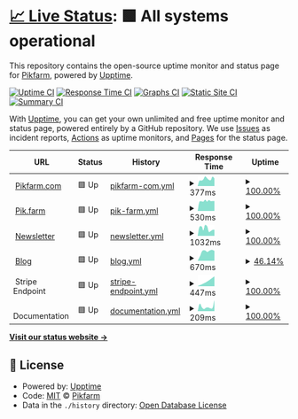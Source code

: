 # [📈 Live Status](https://status.pik.farm): <!--live status--> **🟩 All systems operational**

This repository contains the open-source uptime monitor and status page for [Pikfarm](https://status.pik.farm), powered by [Upptime](https://github.com/upptime/upptime).

[![Uptime CI](https://github.com/Pikfarm/PikfarmStatus/workflows/Uptime%20CI/badge.svg)](https://github.com/Pikfarm/PikfarmStatus/actions?query=workflow%3A%22Uptime+CI%22)
[![Response Time CI](https://github.com/Pikfarm/PikfarmStatus/workflows/Response%20Time%20CI/badge.svg)](https://github.com/Pikfarm/PikfarmStatus/actions?query=workflow%3A%22Response+Time+CI%22)
[![Graphs CI](https://github.com/Pikfarm/PikfarmStatus/workflows/Graphs%20CI/badge.svg)](https://github.com/Pikfarm/PikfarmStatus/actions?query=workflow%3A%22Graphs+CI%22)
[![Static Site CI](https://github.com/Pikfarm/PikfarmStatus/workflows/Static%20Site%20CI/badge.svg)](https://github.com/Pikfarm/PikfarmStatus/actions?query=workflow%3A%22Static+Site+CI%22)
[![Summary CI](https://github.com/Pikfarm/PikfarmStatus/workflows/Summary%20CI/badge.svg)](https://github.com/Pikfarm/PikfarmStatus/actions?query=workflow%3A%22Summary+CI%22)

With [Upptime](https://upptime.js.org), you can get your own unlimited and free uptime monitor and status page, powered entirely by a GitHub repository. We use [Issues](https://github.com/Pikfarm/PikfarmStatus/issues) as incident reports, [Actions](https://github.com/Pikfarm/PikfarmStatus/actions) as uptime monitors, and [Pages](https://status.pik.farm) for the status page.

<!--start: status pages-->
<!-- This summary is generated by Upptime (https://github.com/upptime/upptime) -->
<!-- Do not edit this manually, your changes will be overwritten -->
<!-- prettier-ignore -->
| URL | Status | History | Response Time | Uptime |
| --- | ------ | ------- | ------------- | ------ |
| <img alt="" src="https://favicons.githubusercontent.com/www.pikfarm.com" height="13"> [Pikfarm.com](https://www.pikfarm.com) | 🟩 Up | [pikfarm-com.yml](https://github.com/cybertheory/PikfarmStatus/commits/HEAD/history/pikfarm-com.yml) | <details><summary><img alt="Response time graph" src="./graphs/pikfarm-com/response-time-week.png" height="20"> 377ms</summary><br><a href="https://status.pik.farm/history/pikfarm-com"><img alt="Response time 377" src="https://img.shields.io/endpoint?url=https%3A%2F%2Fraw.githubusercontent.com%2Fcybertheory%2FPikfarmStatus%2FHEAD%2Fapi%2Fpikfarm-com%2Fresponse-time.json"></a><br><a href="https://status.pik.farm/history/pikfarm-com"><img alt="24-hour response time 377" src="https://img.shields.io/endpoint?url=https%3A%2F%2Fraw.githubusercontent.com%2Fcybertheory%2FPikfarmStatus%2FHEAD%2Fapi%2Fpikfarm-com%2Fresponse-time-day.json"></a><br><a href="https://status.pik.farm/history/pikfarm-com"><img alt="7-day response time 377" src="https://img.shields.io/endpoint?url=https%3A%2F%2Fraw.githubusercontent.com%2Fcybertheory%2FPikfarmStatus%2FHEAD%2Fapi%2Fpikfarm-com%2Fresponse-time-week.json"></a><br><a href="https://status.pik.farm/history/pikfarm-com"><img alt="30-day response time 377" src="https://img.shields.io/endpoint?url=https%3A%2F%2Fraw.githubusercontent.com%2Fcybertheory%2FPikfarmStatus%2FHEAD%2Fapi%2Fpikfarm-com%2Fresponse-time-month.json"></a><br><a href="https://status.pik.farm/history/pikfarm-com"><img alt="1-year response time 377" src="https://img.shields.io/endpoint?url=https%3A%2F%2Fraw.githubusercontent.com%2Fcybertheory%2FPikfarmStatus%2FHEAD%2Fapi%2Fpikfarm-com%2Fresponse-time-year.json"></a></details> | <details><summary><a href="https://status.pik.farm/history/pikfarm-com">100.00%</a></summary><a href="https://status.pik.farm/history/pikfarm-com"><img alt="All-time uptime 100.00%" src="https://img.shields.io/endpoint?url=https%3A%2F%2Fraw.githubusercontent.com%2Fcybertheory%2FPikfarmStatus%2FHEAD%2Fapi%2Fpikfarm-com%2Fuptime.json"></a><br><a href="https://status.pik.farm/history/pikfarm-com"><img alt="24-hour uptime 100.00%" src="https://img.shields.io/endpoint?url=https%3A%2F%2Fraw.githubusercontent.com%2Fcybertheory%2FPikfarmStatus%2FHEAD%2Fapi%2Fpikfarm-com%2Fuptime-day.json"></a><br><a href="https://status.pik.farm/history/pikfarm-com"><img alt="7-day uptime 100.00%" src="https://img.shields.io/endpoint?url=https%3A%2F%2Fraw.githubusercontent.com%2Fcybertheory%2FPikfarmStatus%2FHEAD%2Fapi%2Fpikfarm-com%2Fuptime-week.json"></a><br><a href="https://status.pik.farm/history/pikfarm-com"><img alt="30-day uptime 100.00%" src="https://img.shields.io/endpoint?url=https%3A%2F%2Fraw.githubusercontent.com%2Fcybertheory%2FPikfarmStatus%2FHEAD%2Fapi%2Fpikfarm-com%2Fuptime-month.json"></a><br><a href="https://status.pik.farm/history/pikfarm-com"><img alt="1-year uptime 100.00%" src="https://img.shields.io/endpoint?url=https%3A%2F%2Fraw.githubusercontent.com%2Fcybertheory%2FPikfarmStatus%2FHEAD%2Fapi%2Fpikfarm-com%2Fuptime-year.json"></a></details>
| <img alt="" src="https://favicons.githubusercontent.com/pik.farm" height="13"> [Pik.farm](https://pik.farm) | 🟩 Up | [pik-farm.yml](https://github.com/cybertheory/PikfarmStatus/commits/HEAD/history/pik-farm.yml) | <details><summary><img alt="Response time graph" src="./graphs/pik-farm/response-time-week.png" height="20"> 530ms</summary><br><a href="https://status.pik.farm/history/pik-farm"><img alt="Response time 530" src="https://img.shields.io/endpoint?url=https%3A%2F%2Fraw.githubusercontent.com%2Fcybertheory%2FPikfarmStatus%2FHEAD%2Fapi%2Fpik-farm%2Fresponse-time.json"></a><br><a href="https://status.pik.farm/history/pik-farm"><img alt="24-hour response time 530" src="https://img.shields.io/endpoint?url=https%3A%2F%2Fraw.githubusercontent.com%2Fcybertheory%2FPikfarmStatus%2FHEAD%2Fapi%2Fpik-farm%2Fresponse-time-day.json"></a><br><a href="https://status.pik.farm/history/pik-farm"><img alt="7-day response time 530" src="https://img.shields.io/endpoint?url=https%3A%2F%2Fraw.githubusercontent.com%2Fcybertheory%2FPikfarmStatus%2FHEAD%2Fapi%2Fpik-farm%2Fresponse-time-week.json"></a><br><a href="https://status.pik.farm/history/pik-farm"><img alt="30-day response time 530" src="https://img.shields.io/endpoint?url=https%3A%2F%2Fraw.githubusercontent.com%2Fcybertheory%2FPikfarmStatus%2FHEAD%2Fapi%2Fpik-farm%2Fresponse-time-month.json"></a><br><a href="https://status.pik.farm/history/pik-farm"><img alt="1-year response time 530" src="https://img.shields.io/endpoint?url=https%3A%2F%2Fraw.githubusercontent.com%2Fcybertheory%2FPikfarmStatus%2FHEAD%2Fapi%2Fpik-farm%2Fresponse-time-year.json"></a></details> | <details><summary><a href="https://status.pik.farm/history/pik-farm">100.00%</a></summary><a href="https://status.pik.farm/history/pik-farm"><img alt="All-time uptime 100.00%" src="https://img.shields.io/endpoint?url=https%3A%2F%2Fraw.githubusercontent.com%2Fcybertheory%2FPikfarmStatus%2FHEAD%2Fapi%2Fpik-farm%2Fuptime.json"></a><br><a href="https://status.pik.farm/history/pik-farm"><img alt="24-hour uptime 100.00%" src="https://img.shields.io/endpoint?url=https%3A%2F%2Fraw.githubusercontent.com%2Fcybertheory%2FPikfarmStatus%2FHEAD%2Fapi%2Fpik-farm%2Fuptime-day.json"></a><br><a href="https://status.pik.farm/history/pik-farm"><img alt="7-day uptime 100.00%" src="https://img.shields.io/endpoint?url=https%3A%2F%2Fraw.githubusercontent.com%2Fcybertheory%2FPikfarmStatus%2FHEAD%2Fapi%2Fpik-farm%2Fuptime-week.json"></a><br><a href="https://status.pik.farm/history/pik-farm"><img alt="30-day uptime 100.00%" src="https://img.shields.io/endpoint?url=https%3A%2F%2Fraw.githubusercontent.com%2Fcybertheory%2FPikfarmStatus%2FHEAD%2Fapi%2Fpik-farm%2Fuptime-month.json"></a><br><a href="https://status.pik.farm/history/pik-farm"><img alt="1-year uptime 100.00%" src="https://img.shields.io/endpoint?url=https%3A%2F%2Fraw.githubusercontent.com%2Fcybertheory%2FPikfarmStatus%2FHEAD%2Fapi%2Fpik-farm%2Fuptime-year.json"></a></details>
| <img alt="" src="https://favicons.githubusercontent.com/news.pik.farm" height="13"> [Newsletter](https://news.pik.farm/sign-up) | 🟩 Up | [newsletter.yml](https://github.com/cybertheory/PikfarmStatus/commits/HEAD/history/newsletter.yml) | <details><summary><img alt="Response time graph" src="./graphs/newsletter/response-time-week.png" height="20"> 1032ms</summary><br><a href="https://status.pik.farm/history/newsletter"><img alt="Response time 1032" src="https://img.shields.io/endpoint?url=https%3A%2F%2Fraw.githubusercontent.com%2Fcybertheory%2FPikfarmStatus%2FHEAD%2Fapi%2Fnewsletter%2Fresponse-time.json"></a><br><a href="https://status.pik.farm/history/newsletter"><img alt="24-hour response time 1032" src="https://img.shields.io/endpoint?url=https%3A%2F%2Fraw.githubusercontent.com%2Fcybertheory%2FPikfarmStatus%2FHEAD%2Fapi%2Fnewsletter%2Fresponse-time-day.json"></a><br><a href="https://status.pik.farm/history/newsletter"><img alt="7-day response time 1032" src="https://img.shields.io/endpoint?url=https%3A%2F%2Fraw.githubusercontent.com%2Fcybertheory%2FPikfarmStatus%2FHEAD%2Fapi%2Fnewsletter%2Fresponse-time-week.json"></a><br><a href="https://status.pik.farm/history/newsletter"><img alt="30-day response time 1032" src="https://img.shields.io/endpoint?url=https%3A%2F%2Fraw.githubusercontent.com%2Fcybertheory%2FPikfarmStatus%2FHEAD%2Fapi%2Fnewsletter%2Fresponse-time-month.json"></a><br><a href="https://status.pik.farm/history/newsletter"><img alt="1-year response time 1032" src="https://img.shields.io/endpoint?url=https%3A%2F%2Fraw.githubusercontent.com%2Fcybertheory%2FPikfarmStatus%2FHEAD%2Fapi%2Fnewsletter%2Fresponse-time-year.json"></a></details> | <details><summary><a href="https://status.pik.farm/history/newsletter">100.00%</a></summary><a href="https://status.pik.farm/history/newsletter"><img alt="All-time uptime 100.00%" src="https://img.shields.io/endpoint?url=https%3A%2F%2Fraw.githubusercontent.com%2Fcybertheory%2FPikfarmStatus%2FHEAD%2Fapi%2Fnewsletter%2Fuptime.json"></a><br><a href="https://status.pik.farm/history/newsletter"><img alt="24-hour uptime 100.00%" src="https://img.shields.io/endpoint?url=https%3A%2F%2Fraw.githubusercontent.com%2Fcybertheory%2FPikfarmStatus%2FHEAD%2Fapi%2Fnewsletter%2Fuptime-day.json"></a><br><a href="https://status.pik.farm/history/newsletter"><img alt="7-day uptime 100.00%" src="https://img.shields.io/endpoint?url=https%3A%2F%2Fraw.githubusercontent.com%2Fcybertheory%2FPikfarmStatus%2FHEAD%2Fapi%2Fnewsletter%2Fuptime-week.json"></a><br><a href="https://status.pik.farm/history/newsletter"><img alt="30-day uptime 100.00%" src="https://img.shields.io/endpoint?url=https%3A%2F%2Fraw.githubusercontent.com%2Fcybertheory%2FPikfarmStatus%2FHEAD%2Fapi%2Fnewsletter%2Fuptime-month.json"></a><br><a href="https://status.pik.farm/history/newsletter"><img alt="1-year uptime 100.00%" src="https://img.shields.io/endpoint?url=https%3A%2F%2Fraw.githubusercontent.com%2Fcybertheory%2FPikfarmStatus%2FHEAD%2Fapi%2Fnewsletter%2Fuptime-year.json"></a></details>
| <img alt="" src="https://favicons.githubusercontent.com/blog.pik.farm" height="13"> [Blog](https://blog.pik.farm) | 🟩 Up | [blog.yml](https://github.com/cybertheory/PikfarmStatus/commits/HEAD/history/blog.yml) | <details><summary><img alt="Response time graph" src="./graphs/blog/response-time-week.png" height="20"> 670ms</summary><br><a href="https://status.pik.farm/history/blog"><img alt="Response time 670" src="https://img.shields.io/endpoint?url=https%3A%2F%2Fraw.githubusercontent.com%2Fcybertheory%2FPikfarmStatus%2FHEAD%2Fapi%2Fblog%2Fresponse-time.json"></a><br><a href="https://status.pik.farm/history/blog"><img alt="24-hour response time 670" src="https://img.shields.io/endpoint?url=https%3A%2F%2Fraw.githubusercontent.com%2Fcybertheory%2FPikfarmStatus%2FHEAD%2Fapi%2Fblog%2Fresponse-time-day.json"></a><br><a href="https://status.pik.farm/history/blog"><img alt="7-day response time 670" src="https://img.shields.io/endpoint?url=https%3A%2F%2Fraw.githubusercontent.com%2Fcybertheory%2FPikfarmStatus%2FHEAD%2Fapi%2Fblog%2Fresponse-time-week.json"></a><br><a href="https://status.pik.farm/history/blog"><img alt="30-day response time 670" src="https://img.shields.io/endpoint?url=https%3A%2F%2Fraw.githubusercontent.com%2Fcybertheory%2FPikfarmStatus%2FHEAD%2Fapi%2Fblog%2Fresponse-time-month.json"></a><br><a href="https://status.pik.farm/history/blog"><img alt="1-year response time 670" src="https://img.shields.io/endpoint?url=https%3A%2F%2Fraw.githubusercontent.com%2Fcybertheory%2FPikfarmStatus%2FHEAD%2Fapi%2Fblog%2Fresponse-time-year.json"></a></details> | <details><summary><a href="https://status.pik.farm/history/blog">46.14%</a></summary><a href="https://status.pik.farm/history/blog"><img alt="All-time uptime 46.14%" src="https://img.shields.io/endpoint?url=https%3A%2F%2Fraw.githubusercontent.com%2Fcybertheory%2FPikfarmStatus%2FHEAD%2Fapi%2Fblog%2Fuptime.json"></a><br><a href="https://status.pik.farm/history/blog"><img alt="24-hour uptime 46.14%" src="https://img.shields.io/endpoint?url=https%3A%2F%2Fraw.githubusercontent.com%2Fcybertheory%2FPikfarmStatus%2FHEAD%2Fapi%2Fblog%2Fuptime-day.json"></a><br><a href="https://status.pik.farm/history/blog"><img alt="7-day uptime 46.14%" src="https://img.shields.io/endpoint?url=https%3A%2F%2Fraw.githubusercontent.com%2Fcybertheory%2FPikfarmStatus%2FHEAD%2Fapi%2Fblog%2Fuptime-week.json"></a><br><a href="https://status.pik.farm/history/blog"><img alt="30-day uptime 46.14%" src="https://img.shields.io/endpoint?url=https%3A%2F%2Fraw.githubusercontent.com%2Fcybertheory%2FPikfarmStatus%2FHEAD%2Fapi%2Fblog%2Fuptime-month.json"></a><br><a href="https://status.pik.farm/history/blog"><img alt="1-year uptime 46.14%" src="https://img.shields.io/endpoint?url=https%3A%2F%2Fraw.githubusercontent.com%2Fcybertheory%2FPikfarmStatus%2FHEAD%2Fapi%2Fblog%2Fuptime-year.json"></a></details>
| <img alt="" src="https://favicons.githubusercontent.com/null" height="13"> Stripe Endpoint | 🟩 Up | [stripe-endpoint.yml](https://github.com/cybertheory/PikfarmStatus/commits/HEAD/history/stripe-endpoint.yml) | <details><summary><img alt="Response time graph" src="./graphs/stripe-endpoint/response-time-week.png" height="20"> 447ms</summary><br><a href="https://status.pik.farm/history/stripe-endpoint"><img alt="Response time 447" src="https://img.shields.io/endpoint?url=https%3A%2F%2Fraw.githubusercontent.com%2Fcybertheory%2FPikfarmStatus%2FHEAD%2Fapi%2Fstripe-endpoint%2Fresponse-time.json"></a><br><a href="https://status.pik.farm/history/stripe-endpoint"><img alt="24-hour response time 447" src="https://img.shields.io/endpoint?url=https%3A%2F%2Fraw.githubusercontent.com%2Fcybertheory%2FPikfarmStatus%2FHEAD%2Fapi%2Fstripe-endpoint%2Fresponse-time-day.json"></a><br><a href="https://status.pik.farm/history/stripe-endpoint"><img alt="7-day response time 447" src="https://img.shields.io/endpoint?url=https%3A%2F%2Fraw.githubusercontent.com%2Fcybertheory%2FPikfarmStatus%2FHEAD%2Fapi%2Fstripe-endpoint%2Fresponse-time-week.json"></a><br><a href="https://status.pik.farm/history/stripe-endpoint"><img alt="30-day response time 447" src="https://img.shields.io/endpoint?url=https%3A%2F%2Fraw.githubusercontent.com%2Fcybertheory%2FPikfarmStatus%2FHEAD%2Fapi%2Fstripe-endpoint%2Fresponse-time-month.json"></a><br><a href="https://status.pik.farm/history/stripe-endpoint"><img alt="1-year response time 447" src="https://img.shields.io/endpoint?url=https%3A%2F%2Fraw.githubusercontent.com%2Fcybertheory%2FPikfarmStatus%2FHEAD%2Fapi%2Fstripe-endpoint%2Fresponse-time-year.json"></a></details> | <details><summary><a href="https://status.pik.farm/history/stripe-endpoint">100.00%</a></summary><a href="https://status.pik.farm/history/stripe-endpoint"><img alt="All-time uptime 100.00%" src="https://img.shields.io/endpoint?url=https%3A%2F%2Fraw.githubusercontent.com%2Fcybertheory%2FPikfarmStatus%2FHEAD%2Fapi%2Fstripe-endpoint%2Fuptime.json"></a><br><a href="https://status.pik.farm/history/stripe-endpoint"><img alt="24-hour uptime 100.00%" src="https://img.shields.io/endpoint?url=https%3A%2F%2Fraw.githubusercontent.com%2Fcybertheory%2FPikfarmStatus%2FHEAD%2Fapi%2Fstripe-endpoint%2Fuptime-day.json"></a><br><a href="https://status.pik.farm/history/stripe-endpoint"><img alt="7-day uptime 100.00%" src="https://img.shields.io/endpoint?url=https%3A%2F%2Fraw.githubusercontent.com%2Fcybertheory%2FPikfarmStatus%2FHEAD%2Fapi%2Fstripe-endpoint%2Fuptime-week.json"></a><br><a href="https://status.pik.farm/history/stripe-endpoint"><img alt="30-day uptime 100.00%" src="https://img.shields.io/endpoint?url=https%3A%2F%2Fraw.githubusercontent.com%2Fcybertheory%2FPikfarmStatus%2FHEAD%2Fapi%2Fstripe-endpoint%2Fuptime-month.json"></a><br><a href="https://status.pik.farm/history/stripe-endpoint"><img alt="1-year uptime 100.00%" src="https://img.shields.io/endpoint?url=https%3A%2F%2Fraw.githubusercontent.com%2Fcybertheory%2FPikfarmStatus%2FHEAD%2Fapi%2Fstripe-endpoint%2Fuptime-year.json"></a></details>
| <img alt="" src="https://favicons.githubusercontent.com/null" height="13"> Documentation | 🟩 Up | [documentation.yml](https://github.com/cybertheory/PikfarmStatus/commits/HEAD/history/documentation.yml) | <details><summary><img alt="Response time graph" src="./graphs/documentation/response-time-week.png" height="20"> 209ms</summary><br><a href="https://status.pik.farm/history/documentation"><img alt="Response time 209" src="https://img.shields.io/endpoint?url=https%3A%2F%2Fraw.githubusercontent.com%2Fcybertheory%2FPikfarmStatus%2FHEAD%2Fapi%2Fdocumentation%2Fresponse-time.json"></a><br><a href="https://status.pik.farm/history/documentation"><img alt="24-hour response time 209" src="https://img.shields.io/endpoint?url=https%3A%2F%2Fraw.githubusercontent.com%2Fcybertheory%2FPikfarmStatus%2FHEAD%2Fapi%2Fdocumentation%2Fresponse-time-day.json"></a><br><a href="https://status.pik.farm/history/documentation"><img alt="7-day response time 209" src="https://img.shields.io/endpoint?url=https%3A%2F%2Fraw.githubusercontent.com%2Fcybertheory%2FPikfarmStatus%2FHEAD%2Fapi%2Fdocumentation%2Fresponse-time-week.json"></a><br><a href="https://status.pik.farm/history/documentation"><img alt="30-day response time 209" src="https://img.shields.io/endpoint?url=https%3A%2F%2Fraw.githubusercontent.com%2Fcybertheory%2FPikfarmStatus%2FHEAD%2Fapi%2Fdocumentation%2Fresponse-time-month.json"></a><br><a href="https://status.pik.farm/history/documentation"><img alt="1-year response time 209" src="https://img.shields.io/endpoint?url=https%3A%2F%2Fraw.githubusercontent.com%2Fcybertheory%2FPikfarmStatus%2FHEAD%2Fapi%2Fdocumentation%2Fresponse-time-year.json"></a></details> | <details><summary><a href="https://status.pik.farm/history/documentation">100.00%</a></summary><a href="https://status.pik.farm/history/documentation"><img alt="All-time uptime 100.00%" src="https://img.shields.io/endpoint?url=https%3A%2F%2Fraw.githubusercontent.com%2Fcybertheory%2FPikfarmStatus%2FHEAD%2Fapi%2Fdocumentation%2Fuptime.json"></a><br><a href="https://status.pik.farm/history/documentation"><img alt="24-hour uptime 100.00%" src="https://img.shields.io/endpoint?url=https%3A%2F%2Fraw.githubusercontent.com%2Fcybertheory%2FPikfarmStatus%2FHEAD%2Fapi%2Fdocumentation%2Fuptime-day.json"></a><br><a href="https://status.pik.farm/history/documentation"><img alt="7-day uptime 100.00%" src="https://img.shields.io/endpoint?url=https%3A%2F%2Fraw.githubusercontent.com%2Fcybertheory%2FPikfarmStatus%2FHEAD%2Fapi%2Fdocumentation%2Fuptime-week.json"></a><br><a href="https://status.pik.farm/history/documentation"><img alt="30-day uptime 100.00%" src="https://img.shields.io/endpoint?url=https%3A%2F%2Fraw.githubusercontent.com%2Fcybertheory%2FPikfarmStatus%2FHEAD%2Fapi%2Fdocumentation%2Fuptime-month.json"></a><br><a href="https://status.pik.farm/history/documentation"><img alt="1-year uptime 100.00%" src="https://img.shields.io/endpoint?url=https%3A%2F%2Fraw.githubusercontent.com%2Fcybertheory%2FPikfarmStatus%2FHEAD%2Fapi%2Fdocumentation%2Fuptime-year.json"></a></details>

<!--end: status pages-->

[**Visit our status website →**](https://status.pik.farm)

## 📄 License

- Powered by: [Upptime](https://github.com/upptime/upptime)
- Code: [MIT](./LICENSE) © [Pikfarm](https://status.pik.farm)
- Data in the `./history` directory: [Open Database License](https://opendatacommons.org/licenses/odbl/1-0/)
